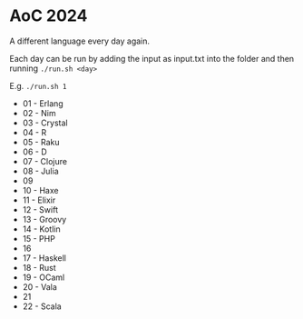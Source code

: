 # AoC 2024

A different language every day again.

Each day can be run by adding the input as input.txt into the <day> folder and then running
```./run.sh <day>```

E.g. ```./run.sh 1```

* 01 - Erlang
* 02 - Nim
* 03 - Crystal
* 04 - R
* 05 - Raku
* 06 - D
* 07 - Clojure
* 08 - Julia
* 09
* 10 - Haxe
* 11 - Elixir
* 12 - Swift
* 13 - Groovy
* 14 - Kotlin
* 15 - PHP
* 16
* 17 - Haskell
* 18 - Rust
* 19 - OCaml
* 20 - Vala
* 21
* 22 - Scala
